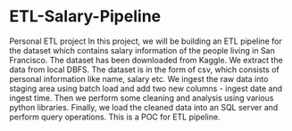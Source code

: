 # ETL-Salary-Pipeline
Personal ETL project
In this project, we will be building an ETL pipeline for the dataset which contains salary information of the people living in San Francisco. The dataset has been downloaded from Kaggle. We extract the data from local DBFS. The dataset is in the form of csv, which consists of personal information like name, salary etc. 
We ingest the raw data into staging area using batch load and add two new columns - ingest date and ingest time.
Then we perform some cleaning and analysis using various python libraries.
Finally, we load the cleaned data into an SQL server and perform query operations. 
This is a POC for ETL pipeline. 
